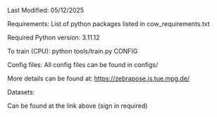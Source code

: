 Last Modified: 05/12/2025

Requirements:
List of python packages listed in cow_requirements.txt

Required Python version: 3.11.12


To train (CPU):
python tools/train.py CONFIG

Config files:
All config files can be found in configs/

More details can be found at: https://zebrapose.is.tue.mpg.de/
 

Datasets:

Can be found at the link above (sign in required)
